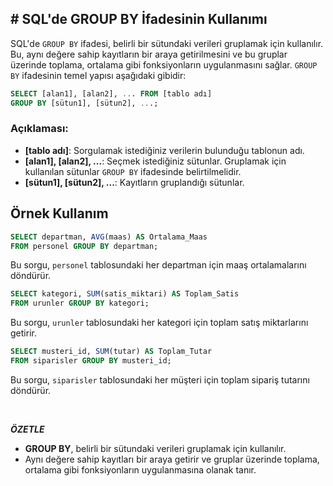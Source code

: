## **# SQL'de GROUP BY İfadesinin Kullanımı**

SQL'de `GROUP BY` ifadesi, belirli bir sütundaki verileri gruplamak için kullanılır. Bu, aynı değere sahip kayıtların bir araya getirilmesini ve bu gruplar üzerinde toplama, ortalama gibi fonksiyonların uygulanmasını sağlar. `GROUP BY` ifadesinin temel yapısı aşağıdaki gibidir:

```sql
SELECT [alan1], [alan2], ... FROM [tablo adı]
GROUP BY [sütun1], [sütun2], ...;
```

### Açıklaması:

- **[tablo adı]**: Sorgulamak istediğiniz verilerin bulunduğu tablonun adı.
- **[alan1], [alan2], ...**: Seçmek istediğiniz sütunlar. Gruplamak için kullanılan sütunlar `GROUP BY` ifadesinde belirtilmelidir.
- **[sütun1], [sütun2], ...**: Kayıtların gruplandığı sütunlar.

## Örnek Kullanım

```sql
SELECT departman, AVG(maas) AS Ortalama_Maas
FROM personel GROUP BY departman;
```

Bu sorgu, `personel` tablosundaki her departman için maaş ortalamalarını döndürür.

```sql
SELECT kategori, SUM(satis_miktari) AS Toplam_Satis
FROM urunler GROUP BY kategori;
```

Bu sorgu, `urunler` tablosundaki her kategori için toplam satış miktarlarını getirir.

```sql
SELECT musteri_id, SUM(tutar) AS Toplam_Tutar
FROM siparisler GROUP BY musteri_id;
```

Bu sorgu, `siparisler` tablosundaki her müşteri için toplam sipariş tutarını döndürür.

&nbsp;

**_ÖZETLE_**

- **GROUP BY**, belirli bir sütundaki verileri gruplamak için kullanılır.
- Aynı değere sahip kayıtları bir araya getirir ve gruplar üzerinde toplama, ortalama gibi fonksiyonların uygulanmasına olanak tanır.
